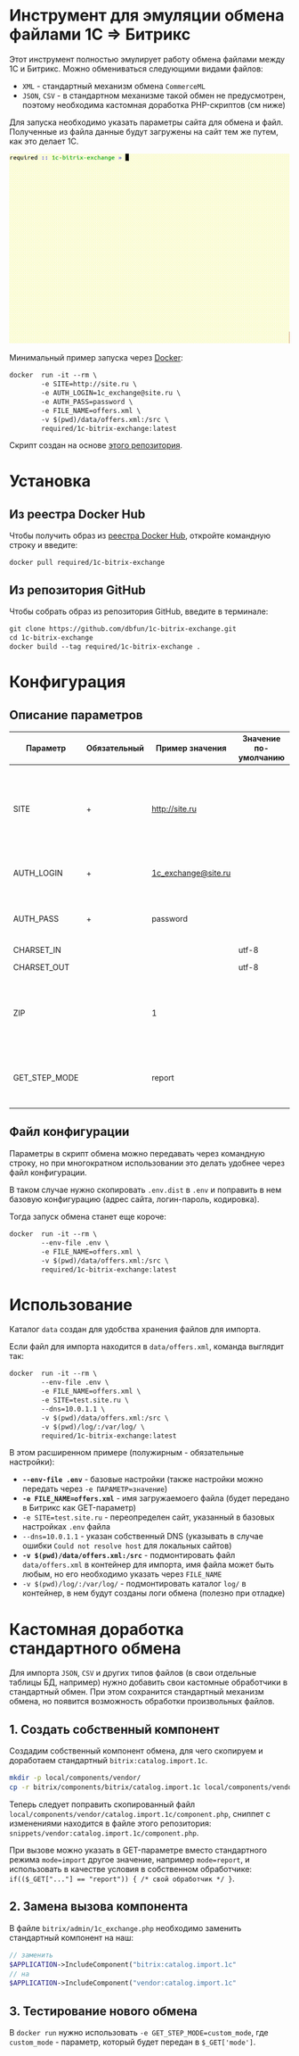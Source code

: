 # Инструмент для эмуляции обмена файлами 1С => Битрикс

Этот инструмент полностью эмулирует работу обмена файлами между 1С и Битрикс. Можно обмениваться следующими видами файлов:

* `XML` - стандартный механизм обмена `CommerceML`
* `JSON`, `CSV` - в стандартном механизме такой обмен не предусмотрен, поэтому необходима кастомная доработка PHP-скриптов (см ниже)

Для запуска необходимо указать параметры сайта для обмена и файл. Полученные из файла данные будут загружены на сайт тем же путем, как это делает 1С.

![XML обмен файлами 1С Битрикс offers.xml](https://github.com/dbfun/1c-bitrix-exchange/raw/master/assets/offers.xml.gif)

Минимальный пример запуска через [Docker](https://www.docker.com/):

```
docker  run -it --rm \
        -e SITE=http://site.ru \
        -e AUTH_LOGIN=1c_exchange@site.ru \
        -e AUTH_PASS=password \
        -e FILE_NAME=offers.xml \
        -v $(pwd)/data/offers.xml:/src \
        required/1c-bitrix-exchange:latest
```

Скрипт создан на основе [этого репозитория](https://github.com/dbfun/bitrix-import).

# Установка

## Из реестра Docker Hub

Чтобы получить образ из [реестра Docker Hub](https://hub.docker.com/r/required/1c-bitrix-exchange), откройте командную строку и введите:

```
docker pull required/1c-bitrix-exchange
```

## Из репозитория GitHub

Чтобы собрать образ из репозитория GitHub, введите в терминале:

```
git clone https://github.com/dbfun/1c-bitrix-exchange.git
cd 1c-bitrix-exchange
docker build --tag required/1c-bitrix-exchange .
```

# Конфигурация

## Описание параметров

| Параметр      | Обязательный | Пример значения     | Значение по-умолчанию | Описание                                                                                                                   |
|---------------|--------------|---------------------|-----------------------|----------------------------------------------------------------------------------------------------------------------------|
| SITE          | +            | http://site.ru      |                       | Адрес сайта с протоколом, если хост не резолвится, следует добавить `--dns=IP-вашего-DNS-сервера` в парамерты `docker run` |
| AUTH_LOGIN    | +            | 1c_exchange@site.ru |                       | Логин служебной учетной записи стандартного обмена                                                                         |
| AUTH_PASS     | +            | password            |                       | Пароль служебной учетной записи стандартного обмена                                                                        |
| CHARSET_IN    |              |                     | utf-8                 | Кодировка сайта                                                                                                            |
| CHARSET_OUT   |              |                     | utf-8                 | Кодировка консоли                                                                                                          |
| ZIP           |              | 1                   |                       | Передаваемый файл является архивом, необходимо обработать все файлы из него (указать `1`)                                  |
| GET_STEP_MODE |              | report              |                       | Переменная для кастомного обмена, будет передана как параметр обмена `mode=GET_STEP_MODE`                                  |

## Файл конфигурации

Параметры в скрипт обмена можно передавать через командную строку, но при многократном использовании это делать удобнее через файл конфигурации.

В таком случае нужно скопировать `.env.dist` в `.env` и поправить в нем базовую конфигурацию (адрес сайта, логин-пароль, кодировка).

Тогда запуск обмена станет еще короче:

```
docker  run -it --rm \
        --env-file .env \
        -e FILE_NAME=offers.xml \
        -v $(pwd)/data/offers.xml:/src \
        required/1c-bitrix-exchange:latest
```

# Использование

Каталог `data` создан для удобства хранения файлов для импорта.

Если файл для импорта находится в `data/offers.xml`, команда выглядит так:

```
docker  run -it --rm \
        --env-file .env \
        -e FILE_NAME=offers.xml \
        -e SITE=test.site.ru \
        --dns=10.0.1.1 \
        -v $(pwd)/data/offers.xml:/src \
        -v $(pwd)/log/:/var/log/ \
        required/1c-bitrix-exchange:latest
```

В этом расширенном примере (полужирным - обязательные настройки):

* **`--env-file .env`** - базовые настройки (также настройки можно передать через `-e ПАРАМЕТР=значение`)
* **`-e FILE_NAME=offers.xml`** - имя загружаемоего файла (будет передано в Битрикс как GET-параметр)
* `-e SITE=test.site.ru` - переопределен сайт, указанный в базовых настройках `.env` файла
* `--dns=10.0.1.1` - указан собственный DNS (указывать в случае ошибки `Could not resolve host` для локальных сайтов)
* **`-v $(pwd)/data/offers.xml:/src`** - подмонтировать файл `data/offers.xml` в контейнер для импорта, имя файла может быть любым, но его необходимо указать через `FILE_NAME`
* `-v $(pwd)/log/:/var/log/` - подмонтировать каталог `log/` в контейнер, в нем будут созданы логи обмена (полезно при отладке)

# Кастомная доработка стандартного обмена

Для импорта `JSON`, `CSV` и других типов файлов (в свои отдельные таблицы БД, например) нужно добавить свои кастомные обработчики в стандартный обмен. При этом сохранится стандартный механизм обмена, но появится возможность обработки произвольных файлов.

## 1. Создать собственный компонент

Создадим собственный компонент обмена, для чего скопируем и доработаем стандартный `bitrix:catalog.import.1c`.

```bash
mkdir -p local/components/vendor/
cp -r bitrix/components/bitrix/catalog.import.1c local/components/vendor/
```

Теперь следует поправить скопированный файл `local/components/vendor/catalog.import.1c/component.php`, сниппет с изменениями находится в файле этого репозитория: `snippets/vendor:catalog.import.1c/component.php`.

При вызове можно указать в GET-параметре вместо стандартного режима `mode=import` другое значение, например `mode=report`, и использовать в качестве условия в собственном обработчике: `if(($_GET["..."] == "report")) { /* свой обработчик */ }`.

## 2. Замена вызова компонента

В файле `bitrix/admin/1c_exchange.php` необходимо заменить стандартный компонент на наш:

```php
// заменить
$APPLICATION->IncludeComponent("bitrix:catalog.import.1c"
// на
$APPLICATION->IncludeComponent("vendor:catalog.import.1c"
```

## 3. Тестирование нового обмена

В `docker run` нужно использовать `-e GET_STEP_MODE=custom_mode`, где `custom_mode` - параметр, который будет передан в `$_GET['mode']`.
